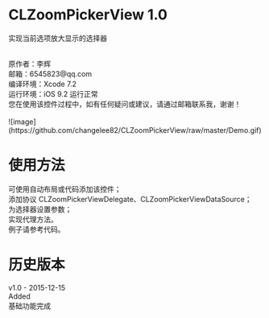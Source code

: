 # CLZoomPickerView 1.0
实现当前选项放大显示的选择器

<br />
原作者：李辉 <br />
邮箱：6545823@qq.com <br />
编译环境：Xcode 7.2 <br />
运行环境：iOS 9.2 运行正常 <br />
您在使用该控件过程中，如有任何疑问或建议，请通过邮箱联系我，谢谢！ <br />

<br />
![image](https://github.com/changelee82/CLZoomPickerView/raw/master/Demo.gif)
<br />

使用方法
===============
可使用自动布局或代码添加该控件； <br />
添加协议 CLZoomPickerViewDelegate、CLZoomPickerViewDataSource； <br />
为选择器设置参数； <br />
实现代理方法。 <br />
例子请参考代码。 <br />

历史版本
===============
v1.0 - 2015-12-15 <br />
Added <br />
基础功能完成 <br />
